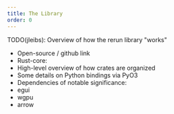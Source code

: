 ```yaml
---
title: The Library
order: 0
---
```


TODO(jleibs): Overview of how the rerun library "works"
- Open-source / github link
- Rust-core:
 - High-level overview of how crates are organized
- Some details on Python bindings via PyO3
- Dependencies of notable significance:
 - egui
 - wgpu
 - arrow